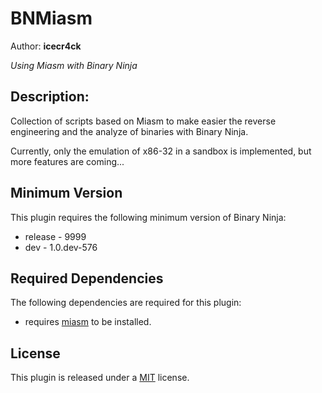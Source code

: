 # BNMiasm

Author: **icecr4ck**

_Using Miasm with Binary Ninja_

## Description:

Collection of scripts based on Miasm to make easier the reverse engineering and the analyze of binaries with Binary Ninja.

Currently, only the emulation of x86-32 in a sandbox is implemented, but more features are coming...

## Minimum Version

This plugin requires the following minimum version of Binary Ninja:

 * release - 9999
 * dev - 1.0.dev-576

## Required Dependencies

The following dependencies are required for this plugin:

 * requires [miasm](https://github.com/cea-sec/miasm) to be installed.

## License

This plugin is released under a [MIT](LICENSE) license.

